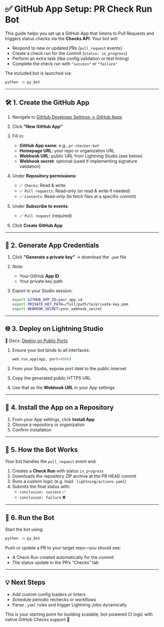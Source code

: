 # ✅ GitHub App Setup: PR Check Run Bot

This guide helps you set up a GitHub App that listens to Pull Requests and triggers status checks via the **Checks API**. Your bot will:

- Respond to new or updated PRs (`pull_request` events)
- Create a check run for the commit (`status: in_progress`)
- Perform an extra task (like config validation or test linting)
- Complete the check run with `"success"` or `"failure"`

The included bot is launched via:

```bash
python -m py_bot
```

______________________________________________________________________

## 🛠 1. Create the GitHub App

1. Navigate to [GitHub Developer Settings → GitHub Apps](https://github.com/settings/apps)

2. Click **"New GitHub App"**

3. Fill in:

   - **GitHub App name**: e.g., `pr-checker-bot`
   - **Homepage URL**: your repo or organization URL
   - **Webhook URL**: public URL from Lightning Studio (see below)
   - **Webhook secret**: optional (used if implementing signature validation)

4. Under **Repository permissions**:

   - ✅ `Checks`: Read & write
   - ✅ `Pull requests`: Read-only (or read & write if needed)
   - ✅ `Contents`: Read-only (to fetch files at a specific commit)

5. Under **Subscribe to events**:

   - ✅ `Pull request` (required)

6. Click **Create GitHub App**

______________________________________________________________________

## 🔑 2. Generate App Credentials

1. Click **"Generate a private key"** → download the `.pem` file

2. Note:

   - Your GitHub **App ID**
   - Your private key path

3. Export in your Studio session:

   ```bash
   export GITHUB_APP_ID=your_app_id
   export PRIVATE_KEY_PATH=/full/path/to/private-key.pem
   export WEBHOOK_SECRET=your_webhook_secret
   ```

______________________________________________________________________

## 🌐 3. Deploy on Lightning Studio

📖 Docs: [Deploy on Public Ports](https://lightning.ai/docs/overview/build-with-studios/deploy-on-public-ports)

1. Ensure your bot binds to all interfaces:

   ```python
   web.run_app(app, port=8000)
   ```

2. From your Studio, expose port `8000` to the public internet

3. Copy the generated public HTTPS URL

4. Use that as the **Webhook URL** in your App settings

______________________________________________________________________

## 🔧 4. Install the App on a Repository

1. From your App settings, click **Install App**
2. Choose a repository or organization
3. Confirm installation

______________________________________________________________________

## 🚦 5. How the Bot Works

Your bot handles the `pull_request` event and:

1. Creates a **Check Run** with status `in_progress`
2. Downloads the repository ZIP archive at the PR HEAD commit
3. Runs a custom logic (e.g. load `.lightning/actions.yaml`)
4. Submits the final status with:
   - `conclusion: success` ✅
   - `conclusion: failure` ❌

______________________________________________________________________

## 🧪 6. Run the Bot

Start the bot using:

```bash
python -m py_bot
```

Push or update a PR to your target repo—you should see:

- A Check Run created automatically for the commit
- The status update in the PR’s “Checks” tab

______________________________________________________________________

## 💡 Next Steps

- Add custom config loaders or linters
- Schedule periodic rechecks or workflows
- Parse `.yaml` rules and trigger Lightning Jobs dynamically

This is your starting point for building scalable, bot-powered CI logic with native GitHub Checks support 🚀
